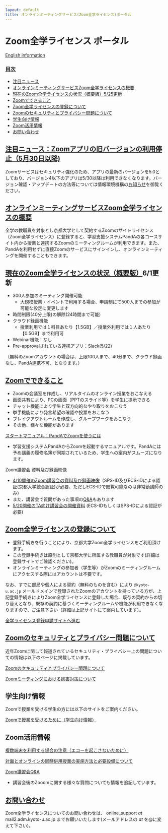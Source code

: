 ```yaml
---
layout: default
title: オンラインミーティングサービス(Zoom全学ライセンス)ポータル 
---
```


# Zoom全学ライセンス ポータル
[English information](zoom_en)

<a id="index"></a>
### <a href="#index">目次</a>
- [注目ニュース](#anch00)
- [オンラインミーティングサービスZoom全学ライセンスの概要](#anch01)
- [現在のZoom全学ライセンスの状況（概要版）5/25更新](#anch02)
- [Zoomでできること](#anch03)
- [Zoom全学ライセンスの登録について](#anch04)
- [Zoomのセキュリティとプライバシー問題について](#anch05)
- [学生向け情報](#anch06)
- [Zoom活用情報](#anch07)
- [お問い合わせ](#anch08)

<a id="anch00"></a>
## <a href="#anch00">注目ニュース：Zoomアプリの旧バージョンの利用停止（5月30日以降)</a>
Zoomサービスはセキュリティ強化のため、アプリの最新のバージョンを5.0と
しており、バージョン4以下のアプリは5/30以降は利用できなくなります。バージョン確認・アップデートの方法等については情報環境機構の[お知らせ](http://www.iimc.kyoto-u.ac.jp/ja/whatsnew/information/detail/200528056163.html)を御覧ください。

<a id="anch01"></a>
## <a href="#anch01">オンラインミーティングサービスZoom全学ライセンスの概要</a>

全学の教職員を対象とし京都大学として契約するZoomのサイトライセンス（Zoom全学ライセンス）に登録すると、学習支援システムPandAの各コースサイト内から授業と連携するZoomのミーティングルームが利用できます。また、PandAを利用せずに直接Zoomのサービスにサインインし、オンラインミーティングを開催することもできます。

<a id="anch02"></a>
## <a href="#anch02">現在のZoom全学ライセンスの状況（概要版）</a>6/1更新
- 300人参加のミーティング開催可能
  - 大規模授業・イベントで利用する場合、申請制にて500人までの参加が可能な設定に変更します
- 時間制限(40分上限)の解除(24時間まで可能)
- クラウド録画機能
  - 授業利用では１科目あたり【1.5GB】／授業外利用では１人あたり【0.5GB】まで利用可
- Webinar機能：なし
- Pre-approvalされている連携アプリ：Slack(5/22)

（無料のZoomアカウントの場合は、上限100人まで、40分まで、クラウド録画なし、PandA連携不可、となります。）

<!-- その他詳細なオプションについては以下 -->

<a id="anch03"></a>
## <a href="#anch03">Zoomでできること</a>
- Zoomの会議室を作成し、リアルタイムのオンライン授業をおこなえる
- 画面共有により、PCの画面（PPTのスライド等）を学生に提示できる
- チャット機能により学生と双方向的なやり取りをおこなう
- 挙手機能により発言希望の確認や投票をおこなう
- ブレイクアウトルームを作成し、グループワークをおこなう
- その他、様々な機能があります

[スタートマニュアル：PandAでZoomを使うには](https://www.iimc.kyoto-u.ac.jp/ja/services/lms/#panda-zoom)
- 学習支援システムPandAからZoomを起動するマニュアルです。PandAには予め講義の履修名簿が同期されているため、学生への案内がスムーズになります。

Zoom講習会 資料及び録画映像
- [4/10開催のZoom講習会の資料及び録画映像](https://kubar.rd.iimc.kyoto-u.ac.jp/zoom/resources.html)（SPS-ID及びECS-IDによる認証(京都大学統合認証)が必要、ただしECS-IDで閲覧可能なのは非常勤講師のみ）
- また、講習会で質問があった事項の[Q&A](https://kubar.rd.iimc.kyoto-u.ac.jp/zoom/qa.html)もあります
- [5/20開催のTA向け講習会の開催資料](https://kubar.rd.iimc.kyoto-u.ac.jp/zoom/all/ta-presentation0520.pdf) (ECS-IDもしくはSPS-IDによる認証が必要)

<a id="anch04"></a>
## <a href="#anch04">Zoom全学ライセンスの登録について</a>

- 登録手続きを行うことにより、京都大学Zoom全学ライセンスをご利用頂けます。
- この登録手続きは原則として京都大学に所属する教職員が対象です(詳細は登録サイトでご確認ください)。
- オンラインミーティングの参加者（学生等）がZoomのミーティングルームにアクセスする際にはアカウントは不要です。

なお、すでに部局や個人による契約（無料のものを含む）により `@kyoto-u.ac.jp` メールドメインで登録されたZoomのアカウントを持っている方が、上記登録手続きによりZoom全学ライセンスに登録した場合、既存の契約からの切り替えとなり、既存の契約に基づくミーティングルームや機能が利用できなくなりますので、ご注意下さい（詳細は上記サイトにて案内しています）。

[全学ライセンス登録申請サイトへ進む](https://kubar.rd.iimc.kyoto-u.ac.jp/zoom/)

<a id="anch05"></a>
## <a href="#anch05">Zoomのセキュリティとプライバシー問題について</a>
近年Zoomに関して報道されているセキュリティ・プライバシー上の問題についての情報は以下のページに掲載しています。

[Zoomのセキュリティとプライバシー問題について](zoom-security)

[Zoomミーティングにおける妨害対策について](zoom-security-action)

<a id="anch06"></a>
## 学生向け情報
Zoomで授業を受ける学生の方には以下のサイトをご案内ください。

[Zoomで授業を受けるために（学生向け情報）](zoom-student)

<a id="anch07"></a>
## Zoom活用情報

[複数端末を利用する場合の注意（エコーを起こさないために）](zoom-audio-echo)

[対面とオンラインの同時併用授業の実施方法と必要設備について](zoom-hybrid-use)

[Zoom講習会Q&A](https://kubar.rd.iimc.kyoto-u.ac.jp/zoom/qa.html)
- 講習会後のZooomに関する様々な質問についても情報を追記しています。

<a id="anch09"></a>
## <a href="#anch09">お問い合わせ</a>

Zoom全学ライセンスについてのお問い合わせは、 online_support _at_ mail2.adm.kyoto-u.ac.jp までお願いいたします(メールアドレスの _at_ を@に変えて下さい)。 

